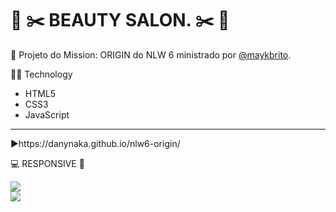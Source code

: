 # 💈 ✂️ BEAUTY SALON. ✂️ 💈

🚀 Projeto do Mission: ORIGIN do NLW 6 ministrado por [@maykbrito](https://github.com/maykbrito).

👩‍💻 Technology
  * HTML5
  * CSS3
  * JavaScript

<hr>

▶️https://danynaka.github.io/nlw6-origin/

💻 RESPONSIVE 📱

<img src=".assets/img/responsive_pc.png">
<br>
<img src=".assets/img/responsive_phone.png">

